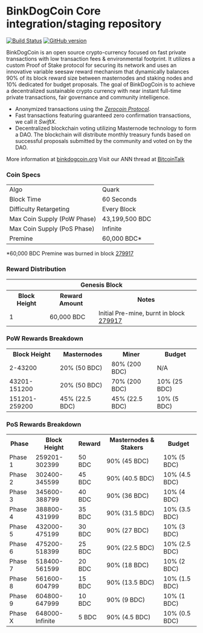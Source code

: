 BinkDogCoin Core integration/staging repository
=====================================

[![Build Status](https://travis-ci.org/BinkDogCoin-Project/BinkDogCoin.svg?branch=master)](https://travis-ci.org/BinkDogCoin-Project/BinkDogCoin) [![GitHub version](https://badge.fury.io/gh/BinkDogCoin-Project%2FBinkDogCoin.svg)](https://badge.fury.io/gh/BinkDogCoin-Project%2FBinkDogCoin)

BinkDogCoin is an open source crypto-currency focused on fast private transactions with low transaction fees & environmental footprint.  It utilizes a custom Proof of Stake protocol for securing its network and uses an innovative variable seesaw reward mechanism that dynamically balances 90% of its block reward size between masternodes and staking nodes and 10% dedicated for budget proposals. The goal of BinkDogCoin is to achieve a decentralized sustainable crypto currency with near instant full-time private transactions, fair governance and community intelligence.
- Anonymized transactions using the [_Zerocoin Protocol_](http://www.binkdogcoin.org/zpiv).
- Fast transactions featuring guaranteed zero confirmation transactions, we call it _SwiftX_.
- Decentralized blockchain voting utilizing Masternode technology to form a DAO. The blockchain will distribute monthly treasury funds based on successful proposals submitted by the community and voted on by the DAO.

More information at [binkdogcoin.org](http://www.binkdogcoin.org) Visit our ANN thread at [BitcoinTalk](http://www.bitcointalk.org/index.php?topic=1262920)

### Coin Specs
<table>
<tr><td>Algo</td><td>Quark</td></tr>
<tr><td>Block Time</td><td>60 Seconds</td></tr>
<tr><td>Difficulty Retargeting</td><td>Every Block</td></tr>
<tr><td>Max Coin Supply (PoW Phase)</td><td>43,199,500 BDC</td></tr>
<tr><td>Max Coin Supply (PoS Phase)</td><td>Infinite</td></tr>
<tr><td>Premine</td><td>60,000 BDC*</td></tr>
</table>

*60,000 BDC Premine was burned in block [279917](http://www.presstab.pw/phpexplorer/BinkDogCoin/block.php?blockhash=206d9cfe859798a0b0898ab00d7300be94de0f5469bb446cecb41c3e173a57e0)

### Reward Distribution

<table>
<th colspan=4>Genesis Block</th>
<tr><th>Block Height</th><th>Reward Amount</th><th>Notes</th></tr>
<tr><td>1</td><td>60,000 BDC</td><td>Initial Pre-mine, burnt in block <a href="http://www.presstab.pw/phpexplorer/BinkDogCoin/block.php?blockhash=206d9cfe859798a0b0898ab00d7300be94de0f5469bb446cecb41c3e173a57e0">279917</a></td></tr>
</table>

### PoW Rewards Breakdown

<table>
<th>Block Height</th><th>Masternodes</th><th>Miner</th><th>Budget</th>
<tr><td>2-43200</td><td>20% (50 BDC)</td><td>80% (200 BDC)</td><td>N/A</td></tr>
<tr><td>43201-151200</td><td>20% (50 BDC)</td><td>70% (200 BDC)</td><td>10% (25 BDC)</td></tr>
<tr><td>151201-259200</td><td>45% (22.5 BDC)</td><td>45% (22.5 BDC)</td><td>10% (5 BDC)</td></tr>
</table>

### PoS Rewards Breakdown

<table>
<th>Phase</th><th>Block Height</th><th>Reward</th><th>Masternodes & Stakers</th><th>Budget</th>
<tr><td>Phase 1</td><td>259201-302399</td><td>50 BDC</td><td>90% (45 BDC)</td><td>10% (5 BDC)</td></tr>
<tr><td>Phase 2</td><td>302400-345599</td><td>45 BDC</td><td>90% (40.5 BDC)</td><td>10% (4.5 BDC)</td></tr>
<tr><td>Phase 3</td><td>345600-388799</td><td>40 BDC</td><td>90% (36 BDC)</td><td>10% (4 BDC)</td></tr>
<tr><td>Phase 4</td><td>388800-431999</td><td>35 BDC</td><td>90% (31.5 BDC)</td><td>10% (3.5 BDC)</td></tr>
<tr><td>Phase 5</td><td>432000-475199</td><td>30 BDC</td><td>90% (27 BDC)</td><td>10% (3 BDC)</td></tr>
<tr><td>Phase 6</td><td>475200-518399</td><td>25 BDC</td><td>90% (22.5 BDC)</td><td>10% (2.5 BDC)</td></tr>
<tr><td>Phase 7</td><td>518400-561599</td><td>20 BDC</td><td>90% (18 BDC)</td><td>10% (2 BDC)</td></tr>
<tr><td>Phase 8</td><td>561600-604799</td><td>15 BDC</td><td>90% (13.5 BDC)</td><td>10% (1.5 BDC)</td></tr>
<tr><td>Phase 9</td><td>604800-647999</td><td>10 BDC</td><td>90% (9 BDC)</td><td>10% (1 BDC)</td></tr>
<tr><td>Phase X</td><td>648000-Infinite</td><td>5 BDC</td><td>90% (4.5 BDC)</td><td>10% (0.5 BDC)</td></tr>
</table>
